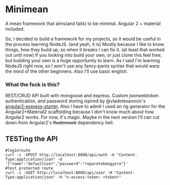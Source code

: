 # Minimean

A mean framework that aims(and fails) to be minimal. Angular 2 + material included.

So, I decided to build a framework for my projects, as it would be useful in the process learning NodeJS. 
(and yeah, it is) Mostly because I like to know things, how they build up, so when it breaks I can fix it. 
(at least that worked out until now) If you looking into build your own, or just clone this feel free; but 
building your own is a huge opportunity to learn. As I said I'm learning NodeJS right now, so I won't use 
any fancy-pants syntax that would warp the mind of the other beginners. Also I'll use basic english. 

### What the fsck is this?

REST/CRUD API built with mongoose and express. Custom jsonwebtoken authentication, and password storing 
ispired by @vladotesanovic's [angular2-express-starter](https://github.com/vladotesanovic/angular2-express-starter). 
Also I have to admit I used an ng generator for the Angular2+Material2 scaffolding because I don't know much about 
how Angular2 works. For now, it's magic. Maybe in the next version I'll can cut down from Angular2's ~~flustercuck~~ 
dependency hell.



## TESTing the API

    #loginroute
    curl -i -XPOST http://localhost:8080/api/auth -H "Content-Type:application/json" -d '{"name":"defaultuser","password":"reparetekmogyoro"}'
    #test protected route
    curl -i -XGET http://localhost:8080/api/user -H "Content-Type:application/json" -H "x-access-token: <token>"
